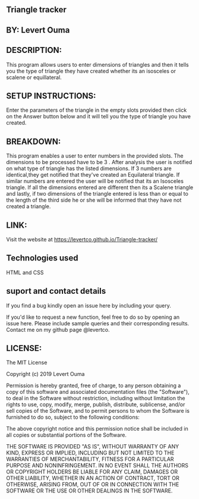 ## Triangle tracker

## BY: **Levert Ouma**

## DESCRIPTION:
This program allows users to enter dimensions of triangles and then it tells you the type of triangle they have created whether its an isosceles or scalene or equillateral.


## SETUP INSTRUCTIONS:
Enter the parameters of the triangle in the empty slots provided then click on the Answer button below and it will tell you the type of  triangle you have created.


## BREAKDOWN:
This program enables a user to enter numbers in the provided slots. The dimensions to be processed have to be 3 . After analysis the user is notified on what type of triangle has the listed dimensions.
If 3  numbers are identical,they get notified that they've created an Equilateral triangle. If similar numbers are entered the user will be notified that its an Isosceles triangle. If all the dimensions entered are different then its a Scalene triangle and lastly, if two dimensions of the triangle entered is less than or equal to the length of the third side he or she will be informed that they have not created a triangle.


## LINK:
Visit the website at https://levertco.github.io/Triangle-tracker/

## Technologies used
HTML and CSS
## suport and contact details
If you find a bug kindly open an issue here by including your query.

If you'd like to request a new function, feel free to do so by opening an issue here. Please include sample queries and their corresponding results.
Contact me on my github page @levertco.


## LICENSE:
The MIT License

Copyright (c) 2019 Levert Ouma

Permission is hereby granted, free of charge, to any person obtaining a copy of this software and associated documentation files (the "Software"), to deal in the Software without restriction, including without limitation the rights to use, copy, modify, merge, publish, distribute, sublicense, and/or sell copies of the Software, and to permit persons to whom the Software is furnished to do so, subject to the following conditions:

The above copyright notice and this permission notice shall be included in all copies or substantial portions of the Software.

THE SOFTWARE IS PROVIDED "AS IS", WITHOUT WARRANTY OF ANY KIND, EXPRESS OR IMPLIED, INCLUDING BUT NOT LIMITED TO THE WARRANTIES OF MERCHANTABILITY, FITNESS FOR A PARTICULAR PURPOSE AND NONINFRINGEMENT. IN NO EVENT SHALL THE AUTHORS OR COPYRIGHT HOLDERS BE LIABLE FOR ANY CLAIM, DAMAGES OR OTHER LIABILITY, WHETHER IN AN ACTION OF CONTRACT, TORT OR OTHERWISE, ARISING FROM, OUT OF OR IN CONNECTION WITH THE SOFTWARE OR THE USE OR OTHER DEALINGS IN THE SOFTWARE.
